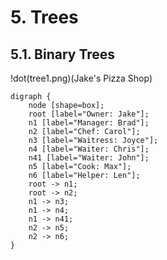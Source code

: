 # 5. Trees

## 5.1. Binary Trees


!dot(tree1.png)(Jake's Pizza Shop)
~~~~~~~~~~~~~~~~~~~~~~~~~~~~~~~~~~~~~~~~~~~
digraph {
    node [shape=box];
    root [label="Owner: Jake"];
    n1 [label="Manager: Brad"];
    n2 [label="Chef: Carol"];
    n3 [label="Waitress: Joyce"];
    n4 [label="Waiter: Chris"];
    n41 [label="Waiter: John"];
    n5 [label="Cook: Max"];
    n6 [label="Helper: Len"];
    root -> n1;
    root -> n2;
    n1 -> n3;
    n1 -> n4;
    n1 -> n41;
    n2 -> n5;
    n2 -> n6;
}
~~~~~~~~~~~~~~~~~~~~~~~~~~~~~~~~~~~~~~~~~~~